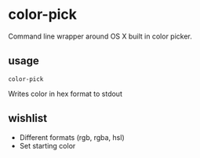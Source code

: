 
# color-pick

Command line wrapper around OS X built in color picker.

## usage

`color-pick`

Writes color in hex format to stdout

## wishlist

 * Different formats (rgb, rgba, hsl)
 * Set starting color
